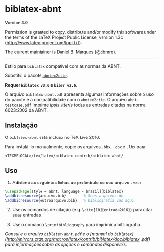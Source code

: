# biblatex-abnt

Version 3.0

Permission is granted to copy, distribute and/or modify this software
under the terms of the LaTeX Project Public License, version 1.3c
(http://www.latex-project.org/lppl.txt).

The current maintainer is
Daniel B. Marques ([@dbmrq](https://github.com/dbmrq)).

----------

Estilo para `biblatex` compatível com as normas da ABNT.

Substitui o pacote [`abntex2cite`](https://github.com/abntex/abntex2).

**Requer `biblatex v3.6` e `biber v2.6`.**

O arquivo `biblatex-abnt.pdf` apresenta algumas informações sobre o uso do
pacote e a compatibilidade com o `abntex2cite`. O arquivo `abnt-testcase.pdf`
imprime *ipsis litteris* todas as entradas citadas na norma 6023:2002 da ABNT.


## Instalação

O `biblatex-abnt` está incluso no TeX Live 2016.

Para instalá-lo manualmente, copie os arquivos `.bbx`, `.cbx` e `.lbx` para:

`<TEXMFLOCAL>/tex/latex/biblatex-contrib/biblatex-abnt/`

## Uso

1. Adicione as seguintes linhas ao preâmbulo do seu arquivo `.tex`:

  ```tex
  \usepackage[style = abnt, language = brazil]{biblatex}
  \addbibresource{arquivo.bib}        % Seus arquivos de
  \addbibresource{outroarquivo.bib}   % bibliografia vão aqui
  ```

2. Use os comandos de citação (e.g. `\cite[10]{entrada2016}`) para citar
suas entradas.

3. Use o comando `\printbibliography` para imprimir a bibliografia.

*Consulte o arquivo `biblatex-abnt.pdf` e o [manual do
`biblatex`](http://mirrors.ctan.org/macros/latex/contrib/biblatex/doc/biblatex
.pdf) para informações sobre as opções e comandos disponíveis.*
